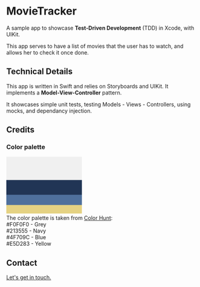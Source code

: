 <!--
 * **********************************************************
 * Author: Balita Rakotonarivo								*
 * Date: September 2023										*
 * Context: Deliberate practice, as an iOS developper		*
 * Language: Swift 											*
 * **********************************************************
 isITfr33+

-->


# MovieTracker

A sample app to showcase **Test-Driven Development** (TDD) in Xcode, with UIKit.

This app serves to have a list of movies that the user has to watch, and allows her to check it once done.


## Technical Details


This app is written in Swift and relies on Storyboards and UIKit. It implements a **Model-View-Controller** pattern.

It showcases simple unit tests, testing Models - Views - Controllers, using mocks, and dependancy injection.


<!--



## Screenshots and Videos 

Here are some screenshots of the micro apps and views, some with a youtube link to see them in action. 
<a href="mailto:jery.sarim@gmail.com?subject=SwiftUI-GeniusApp">Contact me</a>  if you want to know/see more.

<p  align="center"><a href="https://youtu.be/hw9lIXuCE8c">
<img src="./img/genius.png" width="267" height="542" alt="Genius App screen, with a link to youtbe video">
</a><br/>
Genius Portfolio App, <a target=”_blank” href="https://youtu.be/hw9lIXuCE8c">watch demo on youtube</a>
</p>

<p  align="center"><a href="https://youtu.be/8kc1APgpa98">
<img src="./img/rock_paper.png" width="267" height="542" alt="Rock Paper App screen, with a link to youtbe video">
</a><br/>
Rock - Paper - Scissors App, <a target=”_blank” href="https://youtu.be/8kc1APgpa98">watch demo on youtube</a>
</p>


<p  align="center"><a href="https://youtu.be/353HMmpiIVY">
<img src="./img/map_weather-api.png" width="267" height="542" alt="Weather app screen, with a link to youtbe video">
</a><br/>
Weather App, <a target=”_blank” href="https://youtu.be/353HMmpiIVY">watch demo on youtube</a>
</p>

<p  align="center"><a href="https://youtu.be/_upaFP-u_D8">
<img src="./img/food_order.png" width="267" height="542" alt="Food Order app screen, with a link to youtbe video">
</a><br/>
Food Order App, <a target=”_blank” href="https://youtu.be/_upaFP-u_D8">watch demo on youtube</a>
</p>

<p align="center">
<img src="./img/social_network_feed.png" width="267" height="542" alt="Social network posts view"><br/>
Social Network post feed 
</p>

<p align="center">
<img src="./img/insta_clone.png" width="267" height="542" alt="Simple Instagram clone view "><br/>
Social Network photo gallery
</p>


## Tests

**As this work is primarily focused on views, I put no test at all.**

The repository for [Occitane de Banque](https://github.com/RaBalita/sw-arcade-bankey/) has some Tests samples.


## Credits

Some concepts of the example apps are taken from a [Udemy Course by Matthieu Passerel](https://www.udemy.com/course/ios15_french/), but I wrote the code as exercises - for deliberate practice. 

The *PracticeGenius/Assets.xcassets* and *Font* folders were removed, to avoid copyright issues.

-->

## Credits



### Color palette
<p  align="left">
<img src="./img/palette.png" width="200" height="150" alt="Color palette"><br/>
The color palette is taken from <a href="https://colorhunt.co/palette/f0f0f02135554f709ce5d283">Color Hunt</a>:

<br/>
#F0F0F0 - Grey <br/>
#213555 - Navy <br/>
#4F709C - Blue <br/>
#E5D283 - Yellow <br/>
</p>

## Contact

<a href="mailto:jery.sarim@gmail.com?subject=SwiftUI-GeniusApp">Let's get in touch.</a> 
